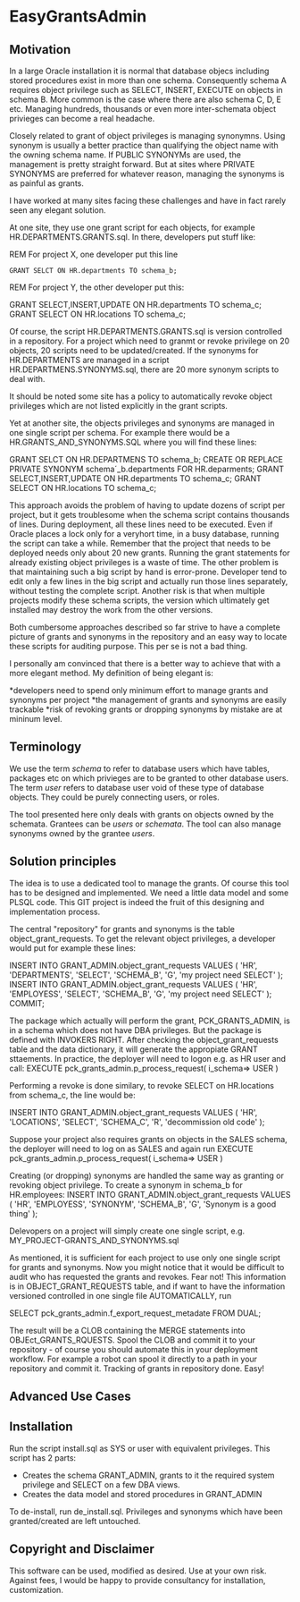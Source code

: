 # EasyGrantsAdmin

## Motivation

In a large Oracle installation it is normal that database objecs including stored procedures exist in more than one schema.  Consequently schema A requires object privilege such as SELECT, INSERT, EXECUTE on objects in schema B. More common is the case where there are also schema C, D, E etc. Managing hundreds, thousands or even more inter-schemata object privieges can become a real headache.

Closely related to grant of object privileges is managing synonymns. Using synonym is usually a better practice than qualifying the object name with the owning schema name. If PUBLIC SYNONYMs are used, the management is pretty straight forward. But at sites where PRIVATE SYNONYMS are preferred for whatever reason, managing the synonyms is as painful as grants.

I have worked at many sites facing these challenges and have in fact rarely seen any elegant solution. 

At one site, they use one grant script for each objects, for example HR.DEPARTMENTS.GRANTS.sql. In there, developers put stuff like:

REM For project X, one developer put this line

`GRANT SELCT ON HR.departments TO schema_b;`

REM For project Y, the other developer put this:

GRANT SELECT,INSERT,UPDATE ON HR.departments TO schema_c;
GRANT SELECT ON HR.locations TO schema_c;

Of course, the script HR.DEPARTMENTS.GRANTS.sql is version controlled in a repository. For a project which need to granmt or revoke privilege on 20 objects, 20 scripts need to be updated/created. If the synonyms for HR.DEPARTMENTS are managed in a script HR.DEPARTMENS.SYNONYMS.sql, there are 20 more synonym scripts to deal with.

It should be noted some site has a policy to automatically revoke object privileges which are not listed explicitly in the grant scripts.


Yet at another site, the objects privileges and synonyms are managed in one single script per schema. For example there would be a HR.GRANTS_AND_SYNONYMS.SQL where you will find these lines:

GRANT SELCT ON HR.DEPARTMENS TO schema_b;
CREATE OR REPLACE PRIVATE SYNONYM schema´_b.departments FOR HR.deparments;
GRANT SELECT,INSERT,UPDATE ON HR.departments TO schema_c;
GRANT SELECT ON HR.locations TO schema_c;

This approach avoids the problem of having to update dozens of script per project, but it gets troublesome when the schema script contains thousands of lines. During deployment, all these lines need to be executed. Even if Oracle places a lock only for a veryhort time, in a busy database, running the script can take a while. Remember that the project that needs to be deployed needs only about 20 new grants. Running the grant statements for already existing object privileges is a waste of time. The other problem is that maintaining such a big script by hand is error-prone. Developer tend to edit only a few lines in the big script and actually run those lines separately, without testing the complete script. Another risk is that when multiple projects modify these schema scripts, the version which ultimately get installed may destroy the work from the other versions.

Both cumbersome approaches described so far strive to have a complete picture of grants and synonyms in the repository and an easy way to locate these scripts for auditing purpose. This per se is not a bad thing.

I personally am convinced that there is a better way to achieve that with a more elegant method. My definition of being elegant is:

*developers need to spend only minimum effort to manage grants and synonyms per project
*the management of grants and synonyms are easily trackable
*risk of revoking grants or dropping synonyms by mistake are at mininum level.

## Terminology
We use the term _schema_ to refer to database users which have tables, packages etc on which privieges are to be granted to other database users.
The term _user_ refers to database user void of these type of database objects. They could be purely connecting users, or roles.

The tool presented here only deals with grants on objects owned by the schemata. Grantees can be _users_ or _schemata_. The tool can also manage synonyms owned by the grantee _users_.

## Solution principles

The idea is to use a dedicated tool to manage the grants. Of course this tool has to be designed and implemented. We need a little data model and some PLSQL code. This GIT project is indeed the fruit of this designing and implementation process.

The central "repository" for grants and synonyms is the table object_grant_requests. To get the relevant object privileges, a developer would put for example these lines:

INSERT INTO GRANT_ADMIN.object_grant_requests VALUES ( 'HR', 'DEPARTMENTS', 'SELECT', 'SCHEMA_B', 'G', 'my project need SELECT' );
INSERT INTO GRANT_ADMIN.object_grant_requests VALUES ( 'HR', 'EMPLOYESS', 'SELECT', 'SCHEMA_B', 'G', 'my project need SELECT' );
COMMIT;

The package which actually will perform the grant, PCK_GRANTS_ADMIN, is in a schema which does not have DBA privileges. But the package is defined with INVOKERS RIGHT. After checking the object_grant_requests table and the data dictionary, it will generate the appropiate GRANT sttaements. In practice, the deployer will need to logon e.g. as HR user and call:
  EXECUTE pck_grants_admin.p_process_request( i_schema=> USER )
  
Performing a revoke is done similary, to revoke SELECT on HR.locations from schema_c, the line would be:

INSERT INTO GRANT_ADMIN.object_grant_requests VALUES ( 'HR', 'LOCATIONS', 'SELECT', 'SCHEMA_C', 'R', 'decommission old code' );

Suppose your project also requires grants on objects in the SALES schema, the deployer will need to log on as SALES and again run 
  EXECUTE pck_grants_admin.p_process_request( i_schema=> USER )

Creating (or dropping) synonyms are handled the same way as granting or revoking object privilege. To create a synonym in schema_b for HR.employees:
INSERT INTO GRANT_ADMIN.object_grant_requests VALUES ( 'HR', 'EMPLOYESS', 'SYNONYM', 'SCHEMA_B', 'G', 'Synonym is a good thing' );

Delevopers on a project will simply create one single script, e.g. MY_PROJECT-GRANTS_AND_SYNONYMS.sql 

As mentioned, it is sufficient for each project to use only one single script for grants and synonyms. Now you might notice that it would be difficult to audit who has requested the grants and revokes. Fear not! This information is in OBJECT_GRANT_REQUESTS table, and if want to have the information versioned controlled in one single file AUTOMATICALLY, run 

  SELECT pck_grants_admin.f_export_request_metadate FROM DUAL;
  
The result will be a CLOB containing the MERGE statements into OBJEct_GRANTS_RQUESTS. Spool the CLOB and commit it to your repository - of course you should automate this in your deployment workflow. For example a robot can spool it directly to a path in your repository and commit it. Tracking of grants in repository done. Easy!

## Advanced Use Cases

## Installation 

Run the script install.sql as SYS or user with equivalent privileges. This script has 2 parts:
* Creates the schema GRANT_ADMIN, grants to it the required system privilege and SELECT on a few DBA views.
* Creates the data model and stored procedures in GRANT_ADMIN

To de-install, run de_install.sql. Privileges and synonyms which have been granted/created are left untouched.

## Copyright and Disclaimer

This software can be used, modified as desired. Use at your own risk. Against fees, I would be happy to provide consultancy for installation, customization.

